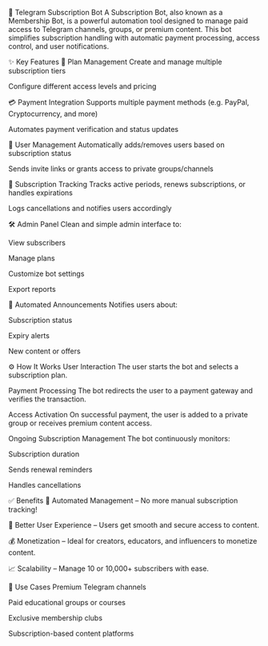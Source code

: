 🤖 Telegram Subscription Bot
A Subscription Bot, also known as a Membership Bot, is a powerful automation tool designed to manage paid access to Telegram channels, groups, or premium content. This bot simplifies subscription handling with automatic payment processing, access control, and user notifications.

✨ Key Features
🧩 Plan Management
Create and manage multiple subscription tiers

Configure different access levels and pricing

💳 Payment Integration
Supports multiple payment methods (e.g. PayPal, Cryptocurrency, and more)

Automates payment verification and status updates

👥 User Management
Automatically adds/removes users based on subscription status

Sends invite links or grants access to private groups/channels

📆 Subscription Tracking
Tracks active periods, renews subscriptions, or handles expirations

Logs cancellations and notifies users accordingly

🛠️ Admin Panel
Clean and simple admin interface to:

View subscribers

Manage plans

Customize bot settings

Export reports

📢 Automated Announcements
Notifies users about:

Subscription status

Expiry alerts

New content or offers

⚙️ How It Works
User Interaction
The user starts the bot and selects a subscription plan.

Payment Processing
The bot redirects the user to a payment gateway and verifies the transaction.

Access Activation
On successful payment, the user is added to a private group or receives premium content access.

Ongoing Subscription Management
The bot continuously monitors:

Subscription duration

Sends renewal reminders

Handles cancellations

✅ Benefits
🔄 Automated Management – No more manual subscription tracking!

🌟 Better User Experience – Users get smooth and secure access to content.

💰 Monetization – Ideal for creators, educators, and influencers to monetize content.

📈 Scalability – Manage 10 or 10,000+ subscribers with ease.

🚀 Use Cases
Premium Telegram channels

Paid educational groups or courses

Exclusive membership clubs

Subscription-based content platforms
